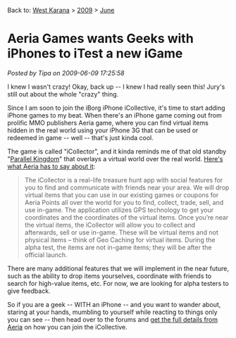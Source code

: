 Back to: [West Karana](/posts/westkarana.md) > [2009](/posts/2009/westkarana.md) > [June](./westkarana.md)
# Aeria Games wants Geeks with iPhones to iTest a new iGame

*Posted by Tipa on 2009-06-09 17:25:58*

I knew I wasn't crazy! Okay, back up -- I knew I had really seen this! Jury's still out about the whole "crazy" thing.

Since I am soon to join the iBorg iPhone iCollective, it's time to start adding iPhone games to my beat. When there's an iPhone game coming out from prolific MMO publishers Aeria game, where you can find virtual items hidden in the real world using your iPhone 3G that can be used or redeemed in game -- well -- that's just kinda cool.

The game is called "iCollector", and it kinda reminds me of that old standby "[Parallel Kingdom](http://www.parallelkingdom.com/home.shtml)" that overlays a virtual world over the real world. [Here's what Aeria has to say about it](http://forums.aeriagames.com/viewtopic.php?t=429102):


> The iCollector is a real-life treasure hunt app with social features for you to find and communicate with friends near your area. We will drop virtual items that you can use in our existing games or coupons for Aeria Points all over the world for you to find, collect, trade, sell, and use in-game. The application utilizes GPS technology to get your coordinates and the coordinates of the virtual items. Once you’re near the virtual items, the iCollector will allow you to collect and afterwards, sell or use in-game. These will be virtual items and not physical items – think of Geo Caching for virtual items. During the alpha test, the items are not in-game items; they will be after the official launch.

There are many additional features that we will implement in the near future, such as the ability to drop items yourselves, coordinate with friends to search for high-value items, etc. For now, we are looking for alpha testers to give feedback.




So if you are a geek -- WITH an iPhone -- and you want to wander about, staring at your hands, mumbling to yourself while reacting to things only you can see -- then head over to the forums and [get the full details from Aeria](http://forums.aeriagames.com/viewtopic.php?t=429102) on how you can join the iCollective.


